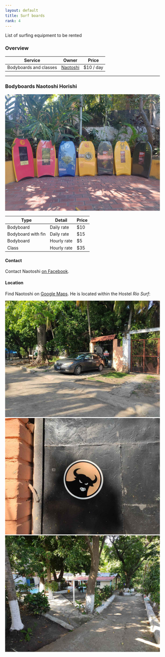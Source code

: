 ```yaml
---
layout: default
title: Surf boards
rank: 4
---
```

List of surfing equipment to be rented

### Overview

| Service | Owner | Price |
| --- | --- | --- |
| Bodyboards and classes | [Naotoshi](#bodyboards-naotoshi-horishi) | $10 / day |

---

### Bodyboards Naotoshi Horishi

![](assets/naotoshi/NaotoshiBodyboards.jpg)

| Type | Detail | Price |
| --- | --- | --- |
| Bodyboard | Daily rate | $10 |
| Bodyboard with fin | Daily rate | $15 |
| Bodyboard | Hourly rate | $5 |
| Class | Hourly rate | $35 |

#### Contact
Contact Naotoshi [on Facebook](https://www.facebook.com/crazymindstattoo).

#### Location
Find Naotoshi on [Google Maps](https://maps.app.goo.gl/NyyhgNDhKvLxTzCv8).
He is located within the Hostel *Rio Surf*:

![](assets/naotoshi/RioSurfLocation1Small.jpg)
![](assets/naotoshi/RioSurfLocation2Small.jpg)
![](assets/naotoshi/RioSurfLocation3Small.jpg)

